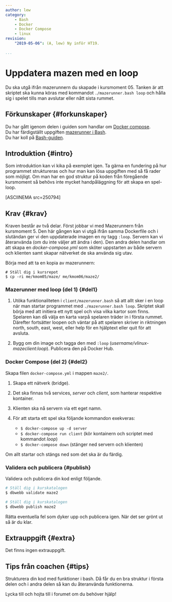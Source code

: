 ```yaml
---
author: lew
category:
    - Bash
    - Docker
    - Docker Compose
    - linux
revision:
    "2019-05-06": (A, lew) Ny inför HT19.

...
```

Uppdatera mazen med en loop
==================================

Du ska utgå ifrån mazerunnern du skapade i kursmoment 05. Tanken är att skriptet ska kunna köras med kommandot `./mazerunner.bash loop` och hålla sig i spelet tills man avslutar eller nått sista rummet.

<!--more-->



Förkunskaper {#forkunskaper}
-----------------------

Du har gått igenom delen i guiden som handlar om [Docker compose](guide/docker/docker-compose).  
Du har färdigställt uppgiften [mazerunner i Bash](uppgift/mazerunner-i-bash).  
Du har koll på [Bash-guiden](guide/kom-igang-med-bash).



Introduktion {#intro}
-----------------------

Som introduktion kan vi kika på exemplet igen. Ta gärna en fundering på hur programmet struktureras och hur man kan lösa uppgiften med så få rader som möjligt. Om man har en god struktur på koden från föregående kursmoment så behövs inte mycket handpåläggning för att skapa en spel-loop.

[ASCIINEMA src=250794]



Krav {#krav}
-----------------------

Kraven består av två delar. Först jobbar vi med Mazerunnern från kursmoment 5. Den här gången kan vi utgå ifrån samma Dockerfile och i slutändan ger vi den uppdaterade imagen en ny tagg `:loop`. Servern kan vi återanvända (om du inte väljer att ändra i den). Den andra delen handlar om att skapa en *docker-compose.yml* som sköter uppstarten av både servern och klienten samt skapar nätverket de ska använda sig utav.

Börja med att ta en kopia av mazerunnern:

```
# Ställ dig i kursrepot
$ cp -ri me/kmom05/maze/ me/kmom06/maze2/
```


### Mazerunner med loop (del 1) {#del1}

1. Utöka funktionaliteten i `client/mazerunner.bash` så att allt sker i en loop när man startar programmet med `./mazerunner.bash loop`. Skriptet skall börja med att initiera ett nytt spel och visa vilka kartor som finns. Spelaren kan då välja en karta varpå spelaren träder in i första rummet. Därefter fortsätter loopen och väntar på att spelaren skriver in riktningen north, south, east, west, eller help för en hjälptext eller quit för att avsluta.

1. Bygg om din image och tagga den med `:loop` (*username/vlinux-mazeclient:loop*). Publicera den på Docker Hub.



### Docker Compose (del 2) {#del2}

Skapa filen `docker-compose.yml` i mappen `maze2/`.

1. Skapa ett nätverk (bridge).

1. Det ska finnas två services, *server* och *client*, som hanterar respektive kontainer.

1. Klienten ska nå servern via ett eget namn.


1. För att starta ett spel ska följande kommandon exekveras:
    * `$ docker-compose up -d server`
    * `$ docker-compose run client` (kör kontainern och scriptet med kommandot *loop*)
    * `$ docker-compose down` (stänger ned servern och klienten)

Om allt startar och stängs ned som det ska är du färdig.


<!-- 1. Servern ska läggas till som en volym. -->

### Validera och publicera {#publish}

Validera och publicera din kod enligt följande.

```bash
# Ställ dig i kurskatalogen
$ dbwebb validate maze2
```

```bash
# Ställ dig i kurskatalogen
$ dbwebb publish maze2
```

Rätta eventuella fel som dyker upp och publicera igen. När det ser grönt ut så är du klar.



Extrauppgift {#extra}
-----------------------

Det finns ingen extrauppgift.



Tips från coachen {#tips}
-----------------------

Strukturera din kod med funktioner i bash. Då får du en bra struktur i första delen och i andra delen så kan du återanvända funktionerna.

Lycka till och hojta till i forumet om du behöver hjälp!
